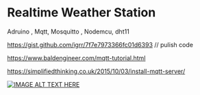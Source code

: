 # Realtime Weather Station
Adruino , Mqtt, Mosquitto , Nodemcu, dht11

https://gist.github.com/igrr/7f7e7973366fc01d6393 // pulish code
 
https://www.baldengineer.com/mqtt-tutorial.html
 
https://simplifiedthinking.co.uk/2015/10/03/install-mqtt-server/ 



[![IMAGE ALT TEXT HERE](https://www.youtube.com/edit?video_id=ot8ZTpsdeJM/0.jpg)](https://www.youtube.com/edit?video_id=ot8ZTpsdeJM)

